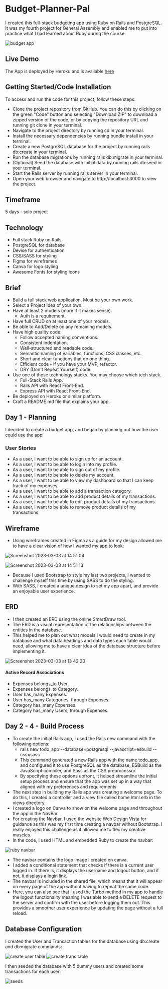 # Budget-Planner-Pal

I created this full-stack budgeting app using Ruby on Rails and PostgreSQL. It was my fourth project for General Assembly and enabled me to put into practice what I had learned about Ruby during the course.

![budget app](https://imgur.com/c0PuJYv.gif)

## Live Demo
The App is deployed by Heroku and is available [here](https://morning-anchorage-14468.herokuapp.com/)

## Getting Started/Code Installation

To access and run the code for this project, follow these steps:
 - Clone the project repository from GitHub. You can do this by clicking on the green "Code" button and selecting "Download ZIP" to download a zipped version of the code, or by copying the repository URL and running git clone in your terminal.
 - Navigate to the project directory by running cd <project-name> in your terminal.
 - Install the necessary dependencies by running bundle install in your terminal.
 - Create a new PostgreSQL database for the project by running rails db:create in your terminal.
 - Run the database migrations by running rails db:migrate in your terminal.
 - (Optional) Seed the database with initial data by running rails db:seed in your terminal.
 - Start the Rails server by running rails server in your terminal.
 - Open your web browser and navigate to http://localhost:3000 to view the project.
 
## Timeframe

5 days - solo project

## Technology

- Full stack Ruby on Rails
- PostgreSQL for database
- Devise for authentication
- CSS/SASS for styling
- Figma for wireframes
- Canva for logo styling
- Awesome Fonts for styling icons

## Brief
 - Build a full stack web application. Must be your own work.
 - Select a Project Idea of your own.
 - Have at least 2 models (more if it makes sense).
    - Auth is a requirement.
 - Have full CRUD on at least one of your models.
 - Be able to Add/Delete on any remaining models.
 - Have high quality code:
    - Follow accepted naming conventions.
    - Consistent indentation.
    - Well-structured and readable code.
    - Semantic naming of variables, functions, CSS classes, etc.
    - Short and clear functions that do one thing.
    - Efficient code - if you have your MVP, refactor.
    - DRY (Don't Repeat Yourself) code.
 - Use one of these technology stacks. You may choose which tech stack.
    - Full-Stack Rails App.
    - Rails API with React Front-End.
    - Express API with React Front-End.
 - Be deployed on Heroku or similar platform.
 - Craft a README.md file that explains your app.

## Day 1 - Planning

I decided to create a budget app, and began by planning out how the user could use the app:

### User Stories

- As a user, I want to be able to sign up for an account.
- As a user, I want to be able to login into my profile.
- As a user, I want to be able to sign out of my profile.
- As a user, I want to be able to delete my account.
- As a user, I want to be able to view my dashboard so that I can keep track of my expenses.
- As a user, I want to be able to add a transaction category.
- As a user, I want to be able to add product details of my transactions.
- As a user, I want to be able to edit product details of my transactions.
- As a user, I want to be able to remove product details of my transactions.

## Wireframe
 
 - Using wireframes created in Figma as a guide for my design allowed me to have a clear vision of how I wanted my app to look:

![Screenshot 2023-03-03 at 14 51 04](https://user-images.githubusercontent.com/114579141/222751688-eeb4be01-1658-4377-9b66-08471577abac.png)

![Screenshot 2023-03-03 at 14 51 13](https://user-images.githubusercontent.com/114579141/222751713-cc67deaa-53af-4972-a0b0-9022d0e7e93a.png)
 
 - Because I used Bootstrap to style my last two projects, I wanted to challenge myself this time by using SASS to do the styling. 
 - With SASS, I created a unique design to set my app apart, and provide an enjoyable user experience.

## ERD
 
 - I then created an ERD using the online SmartDraw tool.
 - The ERD is a visual representation of the relationships between the entities in the database.
 - This helped me to plan out what models I would need to create in my database and what data headings and data types each table would need, allowing me to have a clear idea of the database structure before implementing it.

![Screenshot 2023-03-03 at 13 42 20](https://user-images.githubusercontent.com/114579141/222735096-9f7f6f85-b73c-48bc-9ae6-29475a6fc9ca.png)

#### Active Record Associations

- Expenses belongs_to User.
- Expenses belongs_to Category.
- User has_many Expenses.
- User has_many Categories, through Expenses.
- Category has_many Expenses.
- Category has_many Users, through Expenses.
 
## Day 2 - 4 - Build Process

 - To create the initial Rails app, I used the Rails new command with the following options:
    - rails new todo_app --database=postgresql --javascript=esbuild --css=sass
    - This command generated a new Rails app with the name todo_app, and configured it to use PostgreSQL as the database, ESBuild as the JavaScript compiler, and Sass as the CSS preprocessor.
    - By specifying these options upfront, it helped streamline the initial setup process and ensure that the app was set up in a way that aligned with my preferences and requirements. 
 - The next step in building my Rails app was creating a welcome page. To do this, I created a controller and a view file called home.html.erb in the views directory.
 - I created a logo on Canva to show on the welcome page and throughout the app in the NavBar.
 - For creating the Navbar, I used the website Web Design Vista for guidance as this was my first time creating a navbar without Bootstrap. I really enjoyed this challenge as it allowed me to flex my creative muscles.
 - In the code, I used HTML and embedded Ruby to create the navbar:
 
 ![ruby navbar](https://user-images.githubusercontent.com/114579141/230335282-8301de82-f3d8-4700-a251-ba5ac2095347.png)

 - The navbar contains the logo image I created on canva.
 - I added a conditional statement that checks if there is a current user logged in. If there is, it displays the username and logout button, and if not, it displays a login link.
 - The navbar is included in the shared file, which means that it will appear on every page of the app without having to repeat the same code.
 - Here, you can also see that I used the Turbo method in my app to handle the logout functionality meaning I was able to send a DELETE request to the server and confirm with the user before logging them out. This provides a smoother user experience by updating the page without a full reload.

## Database Configuration

I created the User and Transaction tables for the database using db:create and db:migrate commands:

![create user table](https://user-images.githubusercontent.com/114579141/230336169-ae3c5103-64eb-4a1b-8f41-ef6dc2e1987f.png)
![create trans table](https://user-images.githubusercontent.com/114579141/230336211-abf24d09-e445-4fb1-aa45-9c8b6a3e6ecd.png)
 
I then seeded the database with 5 dummy users and created some transactions for each user:

![seeds](https://user-images.githubusercontent.com/114579141/230336728-29c8bd19-e7cf-4b5c-9cc0-693c53845635.png)


 
